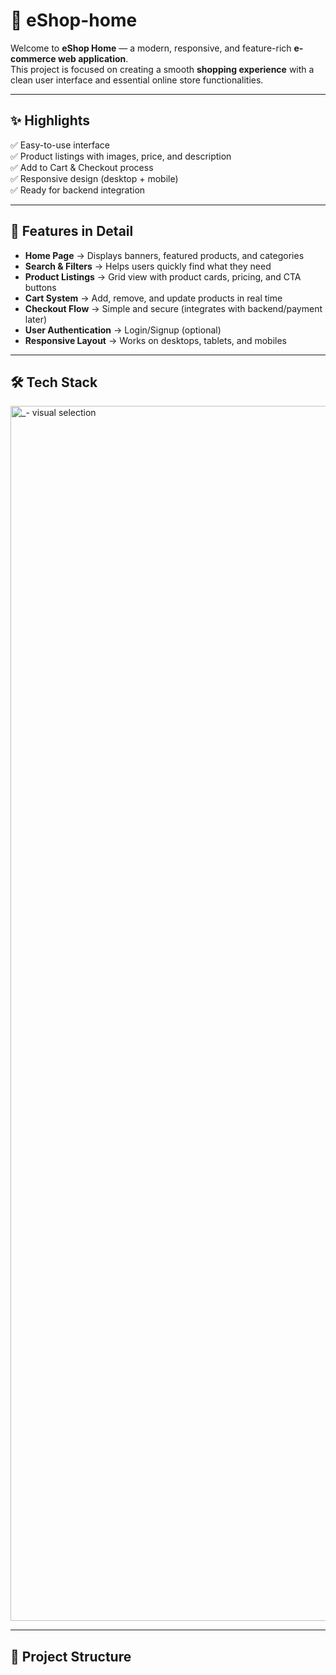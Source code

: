 # 🛒 eShop-home

Welcome to **eShop Home** — a modern, responsive, and feature-rich **e-commerce web application**.  
This project is focused on creating a smooth **shopping experience** with a clean user interface and essential online store functionalities.  

---

## ✨ Highlights
✅ Easy-to-use interface  
✅ Product listings with images, price, and description  
✅ Add to Cart & Checkout process  
✅ Responsive design (desktop + mobile)  
✅ Ready for backend integration  

---

## 🚀 Features in Detail

- **Home Page** → Displays banners, featured products, and categories  
- **Search & Filters** → Helps users quickly find what they need  
- **Product Listings** → Grid view with product cards, pricing, and CTA buttons  
- **Cart System** → Add, remove, and update products in real time  
- **Checkout Flow** → Simple and secure (integrates with backend/payment later)  
- **User Authentication** → Login/Signup (optional)  
- **Responsive Layout** → Works on desktops, tablets, and mobiles  

---

## 🛠 Tech Stack

<img width="2628" height="1944" alt="_- visual selection " src="https://github.com/user-attachments/assets/dbbef065-2fa4-4143-957b-b7f93a3316b3" />


---

## 📂 Project Structure
